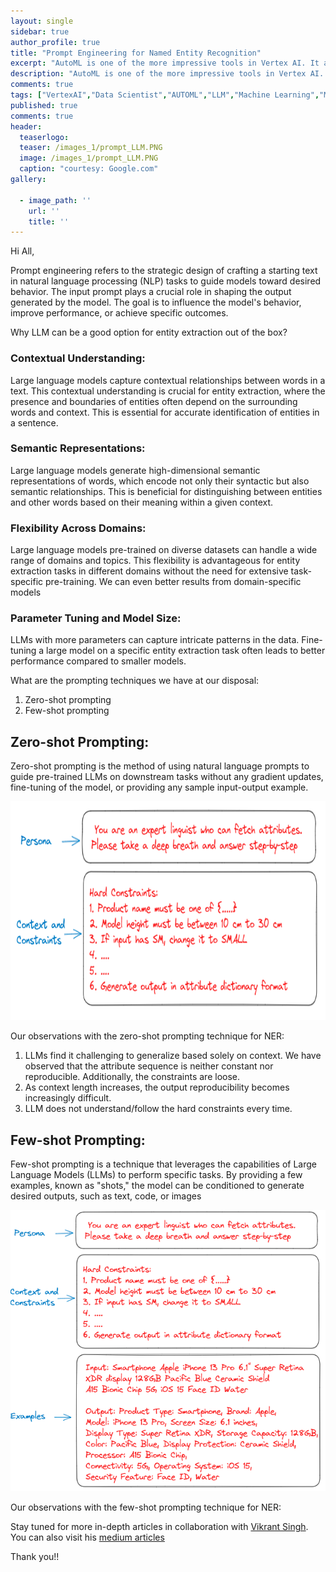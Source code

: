 ```yaml
---
layout: single
sidebar: true
author_profile: true
title: "Prompt Engineering for Named Entity Recognition"
excerpt: "AutoML is one of the more impressive tools in Vertex AI. It allows people with only limited machine learning expertise to create high-quality models"
description: "AutoML is one of the more impressive tools in Vertex AI. It allows people with only limited machine learning expertise to create high-quality models."
comments: true
tags: ["VertexAI","Data Scientist","AUTOML","LLM","Machine Learning","ML System Design"]
published: true
comments: true
header:
  teaserlogo:
  teaser: /images_1/prompt_LLM.PNG
  image: /images_1/prompt_LLM.PNG
  caption: "courtesy: Google.com"
gallery:

  - image_path: ''
    url: ''
    title: ''
---
```

Hi All,

Prompt engineering refers to the strategic design of crafting a starting text in natural language processing (NLP) tasks to guide models toward desired behavior. The input prompt plays a crucial role in shaping the output generated by the model. The goal is to influence the model's behavior, improve performance, or achieve specific outcomes. 

Why LLM can be a good option for entity extraction out of the box?

### Contextual Understanding:

Large language models capture contextual relationships between words in a text. This contextual understanding is crucial for entity extraction, where the presence and boundaries of entities often depend on the surrounding words and context. This is essential for accurate identification of entities in a sentence.

### Semantic Representations:

Large language models generate high-dimensional semantic representations of words, which encode not only their syntactic but also semantic relationships. This is beneficial for distinguishing between entities and other words based on their meaning within a given context.

### Flexibility Across Domains:

Large language models pre-trained on diverse datasets can handle a wide range of domains and topics. This flexibility is advantageous for entity extraction tasks in different domains without the need for extensive task-specific pre-training. We can even better results from domain-specific models

### Parameter Tuning and Model Size:

LLMs with more parameters can capture intricate patterns in the data. Fine-tuning a large model on a specific entity extraction task often leads to better performance compared to smaller models.

What are the prompting techniques we have at our disposal:
1. Zero-shot prompting
2. Few-shot prompting

## Zero-shot Prompting:
Zero-shot prompting is the method of using natural language prompts to guide pre-trained LLMs on downstream tasks without any gradient updates, fine-tuning of the model, or providing any sample input-output example.

<p align="center">
  <img width="700" height="350" src="/images_1/zero_shot.jpg">
</p>

Our observations with the zero-shot prompting technique for NER:

1. LLMs find it challenging to generalize based solely on context. We have observed that the attribute sequence is neither constant nor reproducible. Additionally, the constraints are loose.
2. As context length increases, the output reproducibility becomes increasingly difficult.
3. LLM does not understand/follow the hard constraints every time.

## Few-shot Prompting:
Few-shot prompting is a technique that leverages the capabilities of Large Language Models (LLMs) to perform specific tasks. By providing a few examples, known as "shots," the model can be conditioned to generate desired outputs, such as text, code, or images

<p align="center">
  <img width="600" height="450" src="/images_1/few_shot.PNG">
</p>

Our observations with the few-shot prompting technique for NER:

Stay tuned for more in-depth articles in collaboration with [Vikrant Singh](https://www.linkedin.com/in/vkrntkmrsngh/). You can also visit his [medium articles](https://medium.com/@vkrntkmrsngh)

Thank you!!
